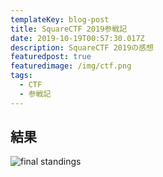 ```yaml
---
templateKey: blog-post
title: SquareCTF 2019参戦記
date: 2019-10-19T00:57:30.017Z
description: SquareCTF 2019の感想
featuredpost: true
featuredimage: /img/ctf.png
tags:
  - CTF
  - 参戦記
---
```

## 結果

![](/img/screenshot-from-2019-10-19-10-14-00.png "final standings")
